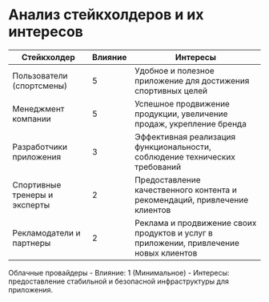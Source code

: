 # Анализ стейкхолдеров и их интересов

|Стейкхолдер|Влияние|Интересы|
|-|-|-|
|Пользователи (спортсмены)|5|Удобное и полезное приложение для достижения спортивных целей|
|Менеджмент компании|5|Успешное продвижение продукции, увеличение продаж, укрепление бренда|
|Разработчики приложения|3|Эффективная реализация функциональности, соблюдение технических требований|
|Спортивные тренеры и эксперты |2|Предоставление качественного контента и рекомендаций, привлечение клиентов|
|Рекламодатели и партнеры|2|Реклама и продвижение своих продуктов и услуг в приложении, привлечение новых клиентов|

Облачные провайдеры - Влияние: 1 (Минимальное) - Интересы: предоставление стабильной и безопасной инфраструктуры для приложения.